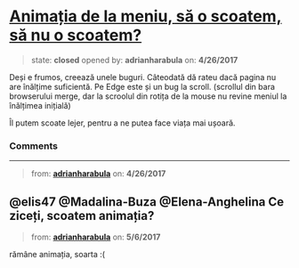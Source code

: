 # [Animația de la meniu, să o scoatem, să nu o scoatem?](https://github.com/adrianharabula/condr/issues/44)

> state: **closed** opened by: **adrianharabula** on: **4/26/2017**

Deși e frumos, creează unele buguri. Câteodată dă rateu dacă pagina nu are înălțime suficientă. Pe Edge este și un bug la scroll. (scrollul din bara browserului merge, dar la scroolul din rotița de la mouse nu revine meniul la înălțimea inițială)

Îl putem scoate lejer, pentru a ne putea face viața mai ușoară.

### Comments

---
> from: [**adrianharabula**](https://github.com/adrianharabula/condr/issues/44#issuecomment-297286399) on: **4/26/2017**

@elis47 @Madalina-Buza @Elena-Anghelina Ce ziceți, scoatem animația?
---
> from: [**adrianharabula**](https://github.com/adrianharabula/condr/issues/44#issuecomment-299662165) on: **5/6/2017**

rămâne animația, soarta :(

